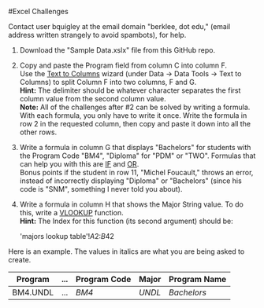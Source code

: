 #Excel Challenges

Contact user bquigley at the email domain "berklee, dot edu," (email address written strangely to avoid spambots), for help.

1. Download the "Sample Data.xslx" file from this GitHub repo.

2. Copy and paste the Program field from column C into column F.  
Use the [Text to Columns](https://support.office.com/en-us/article/Split-names-by-using-the-Convert-Text-to-Columns-Wizard-2cd989db-2b1f-4d89-b17b-534250ff9905) wizard (under Data -> Data Tools -> Text to Columns) to split Column F into two columns, F and G.  
**Hint:** The delimiter should be whatever character separates the first column value from the second column value.  
**Note:** All of the challenges after #2 can be solved by writing a formula. With each formula, you only have to write it once. Write the formula in row 2 in the requested column, then copy and paste it down into all the other rows.

3. Write a formula in column G that displays "Bachelors" for students with the Program Code "BM4", "Diploma" for "PDM" or "TWO". Formulas that can help you with this are [IF](https://support.office.com/en-us/article/IF-function-69AED7C9-4E8A-4755-A9BC-AA8BBFF73BE2) and [OR](https://support.office.com/en-us/article/OR-function-7d17ad14-8700-4281-b308-00b131e22af0).  
Bonus points if the student in row 11, "Michel Foucault," throws an error, instead of incorrectly displaying "Diploma" or "Bachelors" (since his code is "SNM", something I never told you about).

4. Write a formula in column H that shows the Major String value. To do this, write a [VLOOKUP](https://support.office.com/en-us/article/VLOOKUP-function-0bbc8083-26fe-4963-8ab8-93a18ad188a1) function.  
**Hint:** The Index for this function (its second argument) should be:  

    'majors lookup table'!$A$2:$B$42

Here is an example. The values in italics are what you are being asked to create.

**Program** | ... | **Program Code** | **Major** | **Program Name**
--- | --- | --- | --- | ---
BM4.UNDL | ... | *BM4* | *UNDL* | *Bachelors* | *Undeclared*